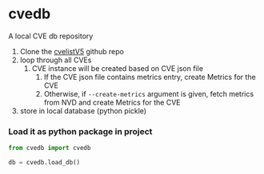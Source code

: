 # cvedb

A local CVE db repository

1. Clone the [cvelistV5](https://github.com/CVEProject/cvelistV5) github repo
2. loop through all CVEs
   1. CVE instance will be created based on CVE json file
      1. If the CVE json file contains metrics entry, create Metrics for the CVE
      2. Otherwise, if `--create-metrics` argument is given, fetch metrics from NVD and create Metrics for the CVE
3. store in local database (python pickle)


### Load it as python package in project

```python
from cvedb import cvedb

db = cvedb.load_db()
```
